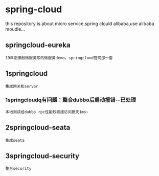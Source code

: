 # spring-cloud
this repository is about micro service,spring clould alibaba,use alibaba moudle...
## springcloud-eureka
	19年刚接触微服务写的微服务demo，springcloud官网那一套
## 1springcloud
	集成网关和server
###	1springcloudq有问题：整合dubbo后启动报错--已处理
	本地测试经dubbo rpc性能较直接访问损失1ms~
		
## 2springcloud-seata
	集成seata

## 3springcloud-security
	整合security